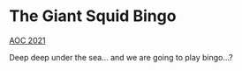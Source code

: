 # The Giant Squid Bingo

[AOC 2021](https://adventofcode.com/2021/day/4)

Deep deep under the sea... and we are going to play bingo...?

